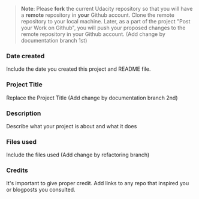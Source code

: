 >**Note**: Please **fork** the current Udacity repository so that you will have a **remote** repository in **your** Github account. Clone the remote repository to your local machine. Later, as a part of the project "Post your Work on Github", you will push your proposed changes to the remote repository in your Github account. (Add change by documentation branch 1st)

### Date created
Include the date you created this project and README file.

### Project Title
Replace the Project Title (Add change by documentation branch 2nd)

### Description
Describe what your project is about and what it does

### Files used
Include the files used (Add change by refactoring branch)

### Credits
It's important to give proper credit. Add links to any repo that inspired you or blogposts you consulted.

